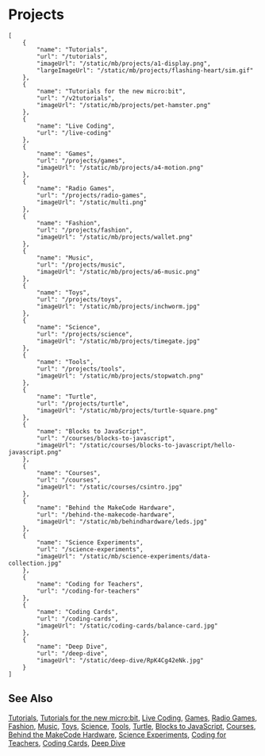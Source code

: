 # Projects

```codecard
[
    {
        "name": "Tutorials",
        "url": "/tutorials",
        "imageUrl": "/static/mb/projects/a1-display.png",
        "largeImageUrl": "/static/mb/projects/flashing-heart/sim.gif"
    },
    {
        "name": "Tutorials for the new micro:bit",
        "url": "/v2tutorials",
        "imageUrl": "/static/mb/projects/pet-hamster.png"
    },
    {
        "name": "Live Coding",
        "url": "/live-coding"
    },
    {
        "name": "Games",
        "url": "/projects/games",
        "imageUrl": "/static/mb/projects/a4-motion.png"
    },
    {
        "name": "Radio Games",
        "url": "/projects/radio-games",
        "imageUrl": "/static/multi.png"
    },
    {
        "name": "Fashion",
        "url": "/projects/fashion",
        "imageUrl": "/static/mb/projects/wallet.png"
    },
    {
        "name": "Music",
        "url": "/projects/music",
        "imageUrl": "/static/mb/projects/a6-music.png"
    },
    {
        "name": "Toys",
        "url": "/projects/toys",
        "imageUrl": "/static/mb/projects/inchworm.jpg"
    },
    {
        "name": "Science",
        "url": "/projects/science",
        "imageUrl": "/static/mb/projects/timegate.jpg"
    },
    {
        "name": "Tools",
        "url": "/projects/tools",
        "imageUrl": "/static/mb/projects/stopwatch.png"
    },
    {
        "name": "Turtle",
        "url": "/projects/turtle",
        "imageUrl": "/static/mb/projects/turtle-square.png"
    },
    {
        "name": "Blocks to JavaScript",
        "url": "/courses/blocks-to-javascript",
        "imageUrl": "/static/courses/blocks-to-javascript/hello-javascript.png"
    },
    {
        "name": "Courses",
        "url": "/courses",
        "imageUrl": "/static/courses/csintro.jpg"
    },
    {
        "name": "Behind the MakeCode Hardware",
        "url": "/behind-the-makecode-hardware",
        "imageUrl": "/static/mb/behindhardware/leds.jpg"
    },
    {
        "name": "Science Experiments",
        "url": "/science-experiments",
        "imageUrl": "/static/mb/science-experiments/data-collection.jpg"
    },
    {
        "name": "Coding for Teachers",
        "url": "/coding-for-teachers"
    },
    {
        "name": "Coding Cards",
        "url": "/coding-cards",
        "imageUrl": "/static/coding-cards/balance-card.jpg"
    },
    {
        "name": "Deep Dive",
        "url": "/deep-dive",
        "imageUrl": "/static/deep-dive/RpK4Cg42eNk.jpg"
    }
]
```

## See Also

[Tutorials](/tutorials),
[Tutorials for the new micro:bit](/v2tutorials),
[Live Coding](/live-coding),
[Games](/projects/games),
[Radio Games](/projects/radio-games),
[Fashion](/projects/fashion),
[Music](/projects/music),
[Toys](/projects/toys),
[Science](/projects/science),
[Tools](/projects/tools),
[Turtle](/projects/turtle),
[Blocks to JavaScript](/courses/blocks-to-javascript),
[Courses](/courses),
[Behind the MakeCode Hardware](/behind-the-makecode-hardware),
[Science Experiments](/science-experiments),
[Coding for Teachers](/coding-for-teachers),
[Coding Cards](/coding-cards),
[Deep Dive](/deep-dive)

